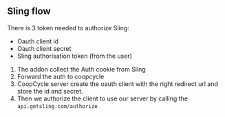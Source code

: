 ## Sling flow

There is 3 token needed to authorize Sling:
- Oauth client id
- Oauth client secret
- Sling authorisation token (from the user)

1. The addon collect the Auth cookie from Sling
2. Forward the auth to coopcycle
3. CoopCycle server create the oauth client with the right redirect url and store the id and secret.
4. Then we authorize the client to use our server by calling the `api.getsling.com/authorize`

